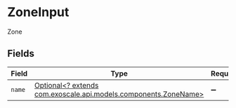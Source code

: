 # ZoneInput

Zone


## Fields

| Field                                                                                                  | Type                                                                                                   | Required                                                                                               | Description                                                                                            |
| ------------------------------------------------------------------------------------------------------ | ------------------------------------------------------------------------------------------------------ | ------------------------------------------------------------------------------------------------------ | ------------------------------------------------------------------------------------------------------ |
| `name`                                                                                                 | [Optional<? extends com.exoscale.api.models.components.ZoneName>](../../models/components/ZoneName.md) | :heavy_minus_sign:                                                                                     | N/A                                                                                                    |